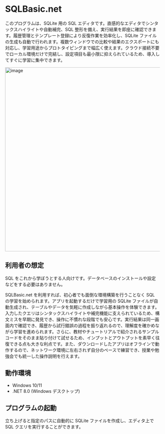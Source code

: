 # SQLBasic.net

このプログラムは、SQLite 用の SQL エディタです。直感的なエディタでシンタックスハイライトや自動補完、SQL 整形を備え、実行結果を即座に確認できます。履歴管理とテンプレート登録により反復作業を効率化し、SQLite ファイルの生成も自動で行われます。複数ウィンドウでの比較や結果のエクスポートにも対応し、学習用途からプロトタイピングまで幅広く使えます。クラウド接続不要でローカル環境だけで完結し、設定項目も最小限に抑えられているため、導入してすぐに学習に集中できます。

<img width="600" alt="image" src="https://github.com/user-attachments/assets/5f29ec97-e990-4c52-8ea7-b5331723fe28" />

## 利用者の想定

SQL をこれから学ぼうとする人向けです。データベースのインストールや設定などをする必要はありません。

SQLBasic.net を利用すれば、初心者でも面倒な環境構築を行うことなく SQL の学習を始められます。アプリを起動するだけで学習用の SQLite ファイルが自動生成され、テーブルやデータを気軽に作成しながら基本操作を体験できます。入力したクエリはシンタックスハイライトや補完機能に支えられているため、構文ミスを早期に発見でき、操作に不慣れな段階でも安心です。実行結果は同一画面内で確認でき、履歴から試行錯誤の過程を振り返れるので、理解度を確かめながら学習を進められます。さらに、教材やチュートリアルで紹介されるサンプルコードをそのまま貼り付けて試せるため、インプットとアウトプットを素早く往復できる点も大きな利点です。また、ダウンロードしたアプリはオフラインで動作するので、ネットワーク環境に左右されず自分のペースで練習でき、授業や勉強会でも統一した操作説明を行えます。

## 動作環境

* Windows 10/11
* .NET 8.0 (Windows デスクトップ)

## プログラムの起動

立ち上げると指定のパスに自動的に SQLite ファイルを作成し、エディタ上で SQL クエリを実行することができます。
